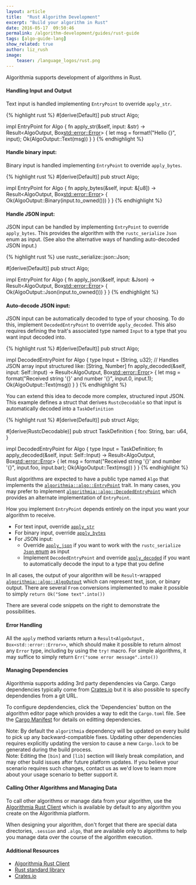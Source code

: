 ```yaml
---
layout: article
title:  "Rust Algorithm Development"
excerpt: "Build your algorithm in Rust"
date: 2016-05-17  09:50:46
permalink: /algorithm-development/guides/rust-guide
tags: [algo-guide-lang]
show_related: true
author: liz_rush
image:
    teaser: /language_logos/rust.png
---
```


Algorithmia supports development of algorithms in Rust.

#### Handling Input and Output

Text input is handled implementing `EntryPoint` to override `apply_str`.

{% highlight rust %}
#[derive(Default)]
pub struct Algo;

impl EntryPoint for Algo {
    fn apply_str(&self, input: &str) -> Result<AlgoOutput, Box<std::error::Error>> {
        let msg = format!("Hello {}", input);
        Ok(AlgoOutput::Text(msg))
    }
}
{% endhighlight %}

#### Handle binary input:
Binary input is handled implementing `EntryPoint` to override `apply_bytes`.

{% highlight rust %}
#[derive(Default)]
pub struct Algo;

impl EntryPoint for Algo {
    fn apply_bytes(&self, input: &[u8]) -> Result<AlgoOutput, Box<std::error::Error>> {
       Ok(AlgoOutput::Binary(input.to_owned()))
    }
}
{% endhighlight %}

#### Handle JSON input:
JSON input can be handled by implementing `EntryPoint` to override `apply_bytes`.
This provides the algorithm with the `rustc_serialize` `Json` enum as input.
(See also the alternative ways of handling auto-decoded JSON input.)

{% highlight rust %}
use rustc_serialize::json::Json;

#[derive(Default)]
pub struct Algo;

impl EntryPoint for Algo {
    fn apply_json(&self, input: &Json) -> Result<AlgoOutput, Box<std::error::Error>> {
      Ok(AlgoOutput::Json(input.to_owned()))
    }
}
{% endhighlight %}


#### Auto-decode JSON input:
JSON input can be automatically decoded to type of your choosing.
To do this, implement `DecodedEntryPoint` to override `apply_decoded`.
This also requires defining the trait's associated type named `Input`
to a type that you want input decoded into.

{% highlight rust %}
#[derive(Default)]
pub struct Algo;

impl DecodedEntryPoint for Algo {
    type Input = (String, u32);  // Handles JSON array input structured like: [String, Number]
    fn apply_decoded(&self, input: Self::Input) -> Result<AlgoOutput, Box<std::error::Error>> {
        let msg = format("Received string '{}' and number '{}", input.0, input.1);
        Ok(AlgoOutput::Text(msg))
    }
}
{% endhighlight %}

You can extend this idea to decode more complex, structured input JSON.
This example defines a struct that derives `RustcDecodable` so that input
is automatically decoded into a `TaskDefinition`

{% highlight rust %}
#[derive(Default)]
pub struct Algo;

#[derive(RustcDecodable)]
pub struct TaskDefinition {
  foo: String,
  bar: u64,
}

impl DecodedEntryPoint for Algo {
    type Input = TaskDefinition;
    fn apply_decoded(&self, input: Self::Input) -> Result<AlgoOutput, Box<std::error::Error>> {
        let msg = format("Received string '{}' and number '{}", input.foo, input.bar);
        Ok(AlgoOutput::Text(msg))
    }
}
{% endhighlight %}

Rust algorithms are expected to have a public type named `Algo` that implements the [`algorithmia::algo::EntryPoint`](http://algorithmiaio.github.io/algorithmia-rust/algorithmia/algo/trait.EntryPoint.html) trait.
In many cases, you may prefer to implement [`algorithmia::algo::DecodedEntryPoint`](http://algorithmiaio.github.io/algorithmia-rust/algorithmia/algo/trait.DecodedEntryPoint.html) which provides an alternate implementation of `EntryPoint`.

How you implement `EntryPoint` depends entirely on the input you want your algorithm to receive.

- For text input, override [`apply_str`](http://algorithmiaio.github.io/algorithmia-rust/algorithmia/algo/trait.EntryPoint.html#method.apply_str)
- For binary input, override [`apply_bytes`](http://algorithmiaio.github.io/algorithmia-rust/algorithmia/algo/trait.EntryPoint.html#method.apply_bytes)
- For JSON input:
  - Override [`apply_json`](http://algorithmiaio.github.io/algorithmia-rust/algorithmia/algo/trait.EntryPoint.html#method.apply_json) if you want to work with the `rustc_serialize` [`Json` enum](https://doc.rust-lang.org/rustc-serialize/rustc_serialize/json/enum.Json.html) as input
  - Implement `DecodedEntryPoint` and override [`apply_decoded`](http://algorithmiaio.github.io/algorithmia-rust/algorithmia/algo/trait.DecodedEntryPoint.html#tymethod.apply_decoded) if you want to automatically decode the input to a type that you define

In all cases, the output of your algorithm will be `Result`-wrapped [`algorithmia::algo::AlgoOutput`](http://algorithmiaio.github.io/algorithmia-rust/algorithmia/algo/enum.AlgoOutput.html) which can represent text, json, or binary output.
There are several `From` conversions implemented to make it possible to simply `return Ok("Some text".into())`

There are several code snippets on the right to demonstrate the possibilities.

#### Error Handling

All the `apply` method variants return a `Result<AlgoOutput, Box<std::error::Error>>`,
which should make it possible to return almost any `Error` type, including by using the `try!` macro.
For simple algorithms, it may suffice to simply return `Err("some error message".into())`

#### Managing Dependencies

Algorithmia supports adding 3rd party dependencies via Cargo. Cargo dependencies typically come from <a href="https://crates.io/">Crates.io</a>
but it is also possible to specify dependendies from a git URL.

To configure depdendencies, click the 'Dependencies' button on the algorithm editor page which provides a way to edit the `Cargo.toml` file.
See the [Cargo Manifest](http://doc.crates.io/manifest.html#the-dependencies-section) for details on editting dependencies.

<aside class="notice">
  Note: By default the <code>algorithmia</code> dependency will be updated on every build to pick up any backward-compatible fixes.
  Updating other dependencies requires explicitly updating the version to cause a new <code>Cargo.lock</code> to be generated during
  the build process.
</aside>

<aside class="notice">
  Note: Editing the <code>[bin]</code> and <code>[lib]</code> section will likely break compilation, and may other build issues after future platform updates.
  If you believe your scenario requires such changes, contact us as we'd love to learn more about your usage scenario to better support it.
</aside>

#### Calling Other Algorithms and Managing Data

To call other algorithms or manage data from your algorithm, use the [Algorithmia Rust Client](http://developers.algorithmia.com/clients/rust/) which is available by default to any algorithm you create on the Algorithmia platform.

When designing your algorithm, don't forget that there are special data directories, `.session` and `.algo`, that are available only to algorithms to help you manage data over the course of the algorithm execution.


#### Additional Resources

* [Algorithmia Rust Client](http://developers.algorithmia.com/clients/rust/)
* [Rust standard library](https://doc.rust-lang.org/std/)
* [Crates.io](https://crates.io/)